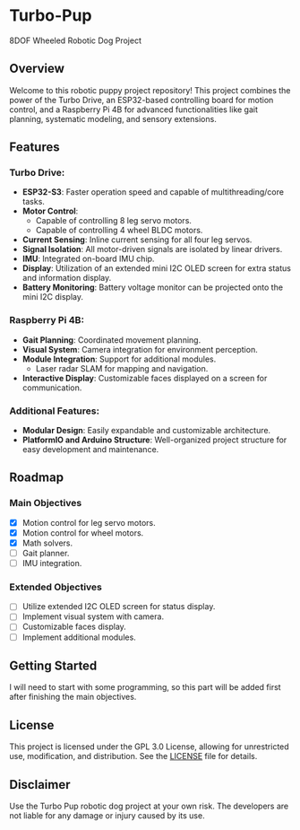 # Turbo-Pup
8DOF Wheeled Robotic Dog Project

## Overview
Welcome to this robotic puppy project repository! This project combines the power of the Turbo Drive, an ESP32-based controlling board for motion control, and a Raspberry Pi 4B for advanced functionalities like gait planning, systematic modeling, and sensory extensions.

## Features

### Turbo Drive:
- **ESP32-S3**: Faster operation speed and capable of multithreading/core tasks.
- **Motor Control**:
  - Capable of controlling 8 leg servo motors.
  - Capable of controlling 4 wheel BLDC motors.
- **Current Sensing**: Inline current sensing for all four leg servos.
- **Signal Isolation**: All motor-driven signals are isolated by linear drivers.
- **IMU**: Integrated on-board IMU chip.
- **Display**: Utilization of an extended mini I2C OLED screen for extra status and information display.
- **Battery Monitoring**: Battery voltage monitor can be projected onto the mini I2C display.

### Raspberry Pi 4B:
- **Gait Planning**: Coordinated movement planning.
- **Visual System**: Camera integration for environment perception.
- **Module Integration**: Support for additional modules.
  - Laser radar SLAM for mapping and navigation.
- **Interactive Display**: Customizable faces displayed on a screen for communication.

### Additional Features:
- **Modular Design**: Easily expandable and customizable architecture.
- **PlatformIO and Arduino Structure**: Well-organized project structure for easy development and maintenance.

## Roadmap

### Main Objectives
- [x] Motion control for leg servo motors.
- [x] Motion control for wheel motors.
- [x] Math solvers.
- [ ] Gait planner.
- [ ] IMU integration.

### Extended Objectives
- [ ] Utilize extended I2C OLED screen for status display.
- [ ] Implement visual system with camera.
- [ ] Customizable faces display.
- [ ] Implement additional modules.

## Getting Started
I will need to start with some programming, so this part will be added first after finishing the main objectives.

## License
This project is licensed under the GPL 3.0 License, allowing for unrestricted use, modification, and distribution. See the [LICENSE](LICENSE) file for details.

## Disclaimer
Use the Turbo Pup robotic dog project at your own risk. The developers are not liable for any damage or injury caused by its use.
